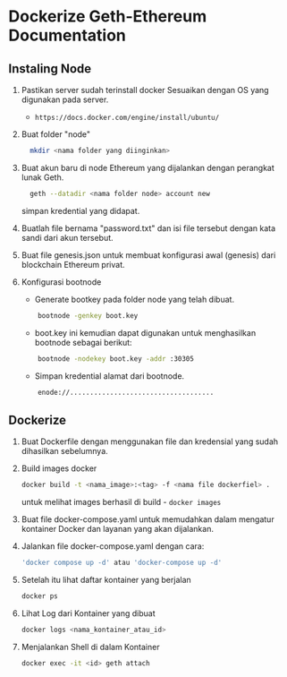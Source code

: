 # Dockerize Geth-Ethereum Documentation

## Instaling Node

1. Pastikan server sudah terinstall docker
    Sesuaikan dengan OS yang digunakan pada server.
    - `https://docs.docker.com/engine/install/ubuntu/`

2. Buat folder "node"
    ```sh
      mkdir <nama folder yang diinginkan>
    ```
3. Buat akun baru di node Ethereum yang dijalankan dengan perangkat lunak Geth.
    ```sh
      geth --datadir <nama folder node> account new
    ```
    simpan kredential yang didapat.

4. Buatlah file bernama "password.txt" dan isi file tersebut dengan kata sandi dari akun tersebut.

5. Buat file genesis.json untuk membuat konfigurasi awal (genesis) dari blockchain Ethereum privat. 

6. Konfigurasi bootnode
    - Generate bootkey pada folder node yang telah dibuat.
    ```sh
        bootnode -genkey boot.key
    ```

    - boot.key ini kemudian dapat digunakan untuk menghasilkan bootnode sebagai berikut:
    ```sh
        bootnode -nodekey boot.key -addr :30305
    ```  
    - Simpan kredential alamat dari bootnode.
    ```sh
        enode://....................................
    ```

## Dockerize 
1. Buat Dockerfile dengan menggunakan file dan kredensial yang sudah dihasilkan sebelumnya.
2. Build images docker
    ```sh
    docker build -t <nama_image>:<tag> -f <nama file dockerfiel> .
    ```
    untuk melihat images berhasil di build
        - `docker images`

3. Buat file docker-compose.yaml untuk memudahkan dalam mengatur kontainer Docker dan layanan yang akan dijalankan.

4. Jalankan file docker-compose.yaml dengan cara:
    ```sh
    'docker compose up -d' atau 'docker-compose up -d'
    ```

5. Setelah itu lihat daftar kontainer yang berjalan
    ```sh
    docker ps
    ```

6. Lihat Log dari Kontainer yang dibuat
    ```sh
    docker logs <nama_kontainer_atau_id>
    ```

7. Menjalankan Shell di dalam Kontainer
    ```sh
    docker exec -it <id> geth attach
    ```


